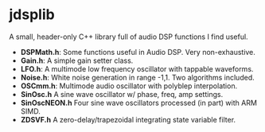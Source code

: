# jdsplib
A small, header-only C++ library full of audio DSP functions I find useful.

- **DSPMath.h**: Some functions useful in Audio DSP. Very non-exhaustive.
- **Gain.h**: A simple gain setter class.
- **LFO.h**: A multimode low frequency oscillator with tappable waveforms.
- **Noise.h**: White noise generation in range -1,1. Two algorithms included.
- **OSCmm.h**: Multimode audio oscillator with polyblep interpolation.
- **SinOsc.h** A sine wave oscillator w/ phase, freq, amp settings.
- **SinOscNEON.h** Four sine wave oscillators processed (in part) with ARM SIMD.
- **ZDSVF.h** A zero-delay/trapezoidal integrating state variable filter.
